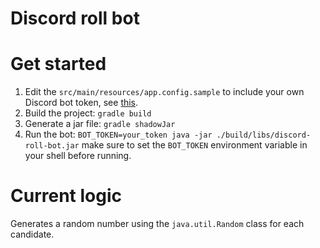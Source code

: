 # Discord roll bot

# Get started

1. Edit the `src/main/resources/app.config.sample` to include your own Discord bot token, see [this](https://github.com/reactiflux/discord-irc/wiki/Creating-a-discord-bot-&-getting-a-token).
2. Build the project: `gradle build`
3. Generate a jar file: `gradle shadowJar`
4. Run the bot: `BOT_TOKEN=your_token java -jar ./build/libs/discord-roll-bot.jar` make sure to set the `BOT_TOKEN` environment variable in your shell before running.

# Current logic
Generates a random number using the `java.util.Random` class for each candidate.